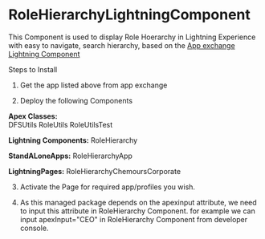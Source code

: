 # RoleHierarchyLightningComponent

This Component is used to display Role Hoerarchy in Lightning Experience with easy to navigate, search hierarchy, based on the <a href="https://appexchange.salesforce.com/listingDetail?listingId=a0N30000000q7G6EAI">App exchange Lightning Component</a> 

Steps to Install

1) Get the app listed above from app exchange

2) Deploy the following Components 

<b>Apex Classes:</b><br/>
DFSUtils
RoleUtils
RoleUtilsTest
 
 
<b>Lightning Components:</b>
RoleHierarchy
 
<b>StandALoneApps:</b>
RoleHierarchyApp
 
<b>LightningPages:</b>
RoleHierarchyChemoursCorporate


3) Activate the Page for required app/profiles you wish.

4) As this managed package depends on the apexinput attribute, we need to input this attribute in RoleHierarchy Component.
for example we can input apexInput="CEO" in RoleHierarchy Component from developer console.

